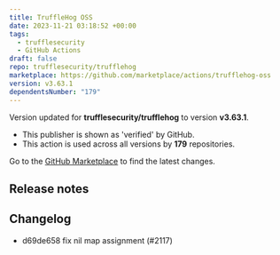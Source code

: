 ```yaml
---
title: TruffleHog OSS
date: 2023-11-21 03:18:52 +00:00
tags:
  - trufflesecurity
  - GitHub Actions
draft: false
repo: trufflesecurity/trufflehog
marketplace: https://github.com/marketplace/actions/trufflehog-oss
version: v3.63.1
dependentsNumber: "179"
---
```



Version updated for **trufflesecurity/trufflehog** to version **v3.63.1**.
- This publisher is shown as 'verified' by GitHub.
- This action is used across all versions by **179** repositories.

Go to the [GitHub Marketplace](https://github.com/marketplace/actions/trufflehog-oss) to find the latest changes.

## Release notes

## Changelog
* d69de658 fix nil map assignment (#2117)


